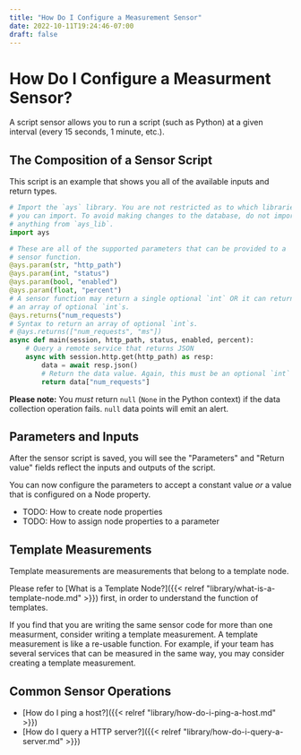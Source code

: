 ```yaml
---
title: "How Do I Configure a Measurement Sensor"
date: 2022-10-11T19:24:46-07:00
draft: false
---
```


# How Do I Configure a Measurment Sensor?

A script sensor allows you to run a script (such as Python) at a given interval (every 15 seconds, 1 minute, etc.).

## The Composition of a Sensor Script

This script is an example that shows you all of the available inputs and return types.

```python
# Import the `ays` library. You are not restricted as to which libraries
# you can import. To avoid making changes to the database, do not import
# anything from `ays_lib`.
import ays

# These are all of the supported parameters that can be provided to a
# sensor function.
@ays.param(str, "http_path")
@ays.param(int, "status")
@ays.param(bool, "enabled")
@ays.param(float, "percent")
# A sensor function may return a single optional `int` OR it can return
# an array of optional `int`s.
@ays.returns("num_requests")
# Syntax to return an array of optional `int`s.
# @ays.returns(["num_requests", "ms"])
async def main(session, http_path, status, enabled, percent):
    # Query a remote service that returns JSON
    async with session.http.get(http_path) as resp:
        data = await resp.json()
        # Return the data value. Again, this must be an optional `int`
        return data["num_requests"]
```

**Please note:** You *must* return `null` (`None` in the Python context) if the data collection operation fails. `null` data points will emit an alert.

## Parameters and Inputs

After the sensor script is saved, you will see the "Parameters" and "Return value" fields reflect the inputs and outputs of the script.

You can now configure the parameters to accept a constant value *or* a value that is configured on a Node property.

- TODO: How to create node properties
- TODO: How to assign node properties to a parameter

## Template Measurements

Template measurements are measurements that belong to a template node.

Please refer to [What is a Template Node?]({{< relref "library/what-is-a-template-node.md" >}}) first, in order to understand the function of templates.

If you find that you are writing the same sensor code for more than one measurment, consider writing a template measurement. A template measurement is like a re-usable function. For example, if your team has several services that can be measured in the same way, you may consider creating a template measurement.

## Common Sensor Operations

- [How do I ping a host?]({{< relref "library/how-do-i-ping-a-host.md" >}})
- [How do I query a HTTP server?]({{< relref "library/how-do-i-query-a-server.md" >}})
